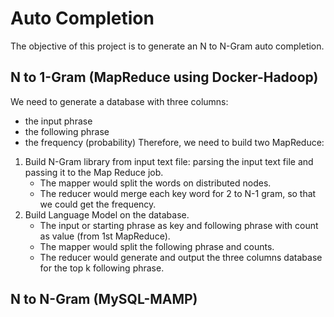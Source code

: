 # Auto Completion
The objective of this project is to generate an N to N-Gram auto completion.
## N to 1-Gram (MapReduce using Docker-Hadoop)
We need to generate a database with three columns: 
- the input phrase 
- the following phrase 
- the frequency (probability)
Therefore, we need to build two MapReduce:
1. Build N-Gram library from input text file: parsing the input text file and passing it to the Map Reduce job.  
   - The mapper would split the words on distributed nodes.
   - The reducer would merge each key word for 2 to N-1 gram, so that we could get the frequency.
2. Build Language Model on the database. 
   - The input or starting phrase as key and following phrase with count as value (from 1st MapReduce).
   - The mapper would split the following phrase and counts.
   - The reducer would generate and output the three columns database for the top k following phrase.
## N to N-Gram (MySQL-MAMP)

   
